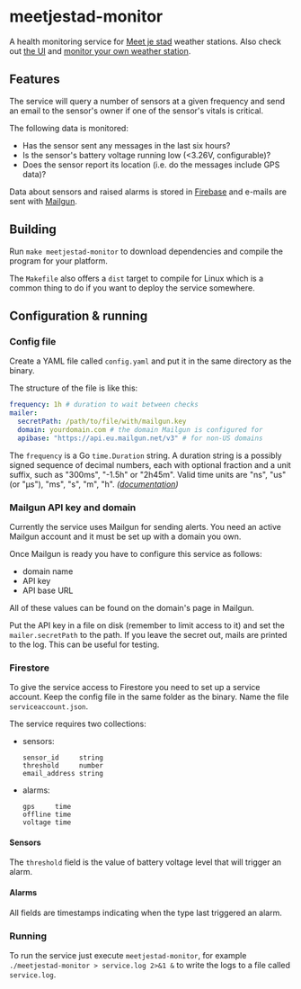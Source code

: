 # meetjestad-monitor

A health monitoring service for
[Meet je stad](http://meetjestad.net)
weather stations.
Also check out
[the UI](https://github.com/fiskeben/meetjestad-monitor-ui)
and 
[monitor your own weather station](https://monitoring.meetjescraper.online).

## Features

The service will query a number of sensors at a given frequency
and send an email to the sensor's owner if one of the sensor's
vitals is critical.

The following data is monitored:

* Has the sensor sent any messages in the last six hours?
* Is the sensor's battery voltage running low (<3.26V, configurable)?
* Does the sensor report its location (i.e. do the messages include GPS data)?

Data about sensors and raised alarms is stored in
[Firebase](https://firebase.google.com)
and e-mails are sent with
[Mailgun](https://mailgun.com).

## Building

Run `make meetjestad-monitor` to download dependencies and compile the program for your platform.

The `Makefile` also offers a `dist` target to compile for Linux
which is a common thing to do if you want to deploy the service somewhere.

## Configuration & running

### Config file

Create a YAML file called `config.yaml`
and put it in the same directory as the binary.

The structure of the file is like this:

```yaml
frequency: 1h # duration to wait between checks
mailer:
  secretPath: /path/to/file/with/mailgun.key
  domain: yourdomain.com # the domain Mailgun is configured for
  apibase: "https://api.eu.mailgun.net/v3" # for non-US domains
```

The `frequency` is a Go `time.Duration` string.
A duration string is a possibly signed sequence of decimal numbers,
each with optional fraction and a unit suffix,
such as "300ms", "-1.5h" or "2h45m".
Valid time units are "ns", "us" (or "µs"), "ms", "s", "m", "h".
_([documentation](https://golang.org/pkg/time/#ParseDuration))_

### Mailgun API key and domain

Currently the service uses Mailgun for sending alerts.
You need an active Mailgun account and it must be set up
with a domain you own.

Once Mailgun is ready you have to configure this service as follows:

* domain name
* API key
* API base URL

All of these values can be found on the domain's page in Mailgun.

Put the API key in a file on disk
(remember to limit access to it)
and set the `mailer.secretPath` to the path.
If you leave the secret out, mails are printed to the log.
This can be useful for testing.

### Firestore

To give the service access to Firestore
you need to set up a service account.
Keep the config file in the same folder as the binary.
Name the file `serviceaccount.json`.

The service requires two collections:

* sensors:
  ```
  sensor_id     string
  threshold     number
  email_address string
  ```
* alarms:
  ```
  gps     time
  offline time
  voltage time
  ```

#### Sensors

The `threshold` field is the value of battery voltage level
that will trigger an alarm.

#### Alarms

All fields are timestamps indicating when the type last
triggered an alarm.

### Running

To run the service just execute `meetjestad-monitor`,
for example `./meetjestad-monitor > service.log 2>&1 &`
to write the logs to a file called `service.log`.
